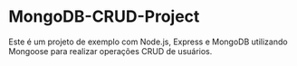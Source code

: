 # MongoDB-CRUD-Project
Este é um projeto de exemplo com Node.js, Express e MongoDB utilizando Mongoose para realizar operações CRUD de usuários.
